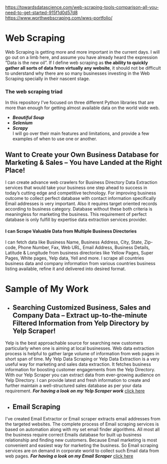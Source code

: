 https://towardsdatascience.com/web-scraping-tools-comparison-all-you-need-to-get-started-915f1d0d57d8
https://www.worthwebscraping.com/wws-portfolio/

# Web Scraping
Web Scraping is getting more and more important in the current days. I will go out on a limb here, and assume you have already heard the expression “Data is the new oil”. If I define web scraping as **the ability to quickly gather all sorts of data from virtually any website**, it should not be difficult to understand why there are so many businesses investing in the Web Scraping specially in their nascent stage.
### The web scraping triad
In this repository I've focused on three different Python libraries that are more than enough for getting almost available data on the world wide web.
-   _**Beautiful Soup**_
-   _**Selenium**_
-   _**Scrapy**_ </br>
I will go over their main features and limitations, and provide a few examples of when to use one or another.
## Want to Create your Own Business Database for Marketing & Sales – You have Landed at the Right Place!
I can create advance web crawlers for Business Directory Data Extraction services that would take your business one step ahead to success in today’s cutting edge and competitive technology. For improving business outcome to collect perfect database with contact information specifically Email addresses is very important. Also it requires target oriented records according to business category. Database without these both criteria is meaningless for marketing the business. This requirement of perfect database is only fulfill by expertise data extraction services provider.

#### I can Scrape Valuable Data from Multiple Business Directories

I can fetch data like Business Name, Business Address, City, State, Zip-code, Phone Number, Fax, Web URL, Email Address, Business Details, Latitude & Longitude from business directories like Yellow Pages, Super Pages, White pages,  Yelp data, Yell and more. I scrape all countries business data and company information from various countries business listing available, refine it and delivered into desired format.

# Sample of My Work
- ## Searching Customized Business, Sales and Company Data – Extract up-to-the-minute Filtered Information from Yelp Directory by Yelp Scraper! </br>
Yelp is the best approachable source for searching new customers particularly when one is aiming at local businesses. Web data extraction process is helpful to gather large volume of information from web pages in short span of time. My Yelp Data Scraping or Yelp Data Extraction is a very useful way for marketing and sales data extraction. It fetches business information for boosting customer engagements from the Yelp Directory. With our Yelp Scraper you can extract data from ever-growing audience on Yelp Directory. I can provide latest and fresh information to create and further maintain a well-structured sales database as per your data requirement. _**For having a look on my Yelp Scraper work**_ [click here](https://yelp.com)

- ## Email Scraping </br>
I've created Email Extractor or Email scraper extracts email addresses from the targeted websites. The complete process of Email scraping services is based on automation along with my set email finder algorithms. All most all the business require correct Emails database for built up business relationship and finding new customers. Because Email marketing is most convenient and easiest way for marketing the business. So Email scraping services are on demand in corporate world to collect such Email data from web pages. _**For having a look on my Email Scraper**_ [click here](https://yelp.com)
